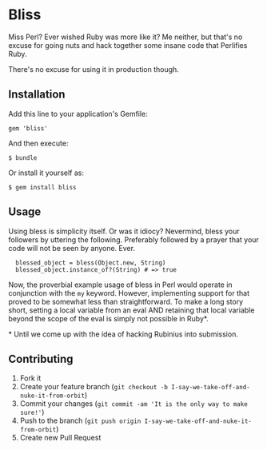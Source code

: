 # Bliss

Miss Perl? Ever wished Ruby was more like it? Me neither, but that's no excuse for going nuts and hack together some insane code that Perlifies Ruby.

There's no excuse for using it in production though.

## Installation

Add this line to your application's Gemfile:

    gem 'bliss'

And then execute:

    $ bundle

Or install it yourself as:

    $ gem install bliss

## Usage

Using bless is simplicity itself. Or was it idiocy? Nevermind, bless your followers by uttering the following. Preferably followed by a prayer that your code will not be seen by anyone. Ever.

```
  blessed_object = bless(Object.new, String)
  blessed_object.instance_of?(String) # => true
```

Now, the proverbial example usage of bless in Perl would operate in conjunction with the `my` keyword. However, implementing support for that proved to be somewhat less than straightforward. To make a long story short, setting a local variable from an eval AND retaining that local variable beyond the scope of the eval is simply not possible in Ruby\*.

\* Until we come up with the idea of hacking Rubinius into submission.

## Contributing

1. Fork it
2. Create your feature branch (`git checkout -b I-say-we-take-off-and-nuke-it-from-orbit`)
3. Commit your changes (`git commit -am 'It is the only way to make sure!'`)
4. Push to the branch (`git push origin I-say-we-take-off-and-nuke-it-from-orbit`)
5. Create new Pull Request

